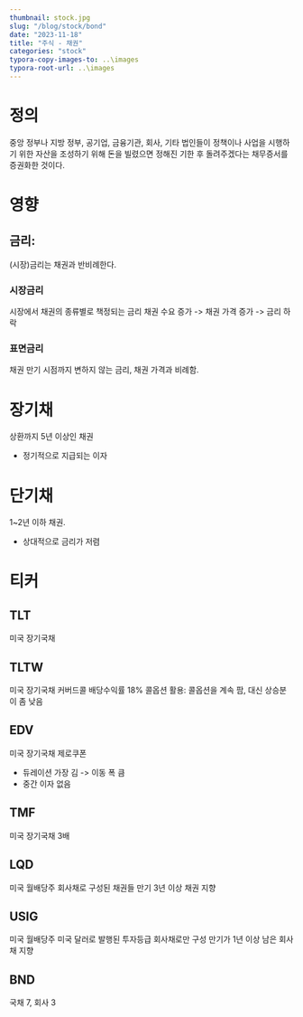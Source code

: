 ```yaml
---
thumbnail: stock.jpg
slug: "/blog/stock/bond"
date: "2023-11-18"
title: "주식 - 채권"
categories: "stock"
typora-copy-images-to: ..\images
typora-root-url: ..\images
---
```


# 정의

중앙 정부나 지방 정부, 공기업, 금융기관, 회사, 기타 법인들이 정책이나 사업을 시행하기 위한 자산을 조성하기 위해 돈을 빌렸으면 정해진 기한 후 돌려주겠다는 채무증서를 증권화한 것이다.

# 영향

## 금리:

(시장)금리는 채권과 반비례한다.

### 시장금리

시장에서 채권의 종류별로 책정되는 금리
채권 수요 증가 -> 채권 가격 증가 -> 금리 하락

### 표면금리

채권 만기 시점까지 변하지 않는 금리, 채권 가격과 비례함.

# 장기채

상환까지 5년 이상인 채권

- 정기적으로 지급되는 이자

# 단기채

1~2년 이하 채권.

- 상대적으로 금리가 저렴

# 티커

## TLT

미국 장기국채

## TLTW

미국 장기국채 커버드콜
배당수익률 18%
콜옵션 활용: 콜옵션을 계속 팜, 대신 상승분이 좀 낮음

## EDV

미국 장기국채 제로쿠폰

- 듀레이션 가장 김 -> 이동 폭 큼
- 중간 이자 없음

## TMF

미국 장기국채 3배

## LQD

미국 월배당주
회사채로 구성된 채권들
만기 3년 이상 채권 지향

## USIG

미국 월배당주
미국 달러로 발행된 투자등급 회사채로만 구성
만기가 1년 이상 남은 회사채 지향

## BND

국채 7, 회사 3
